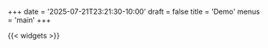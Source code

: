 +++
date = '2025-07-21T23:21:30-10:00'
draft = false
title = 'Demo'
menus = 'main'
+++

{{< widgets >}}

